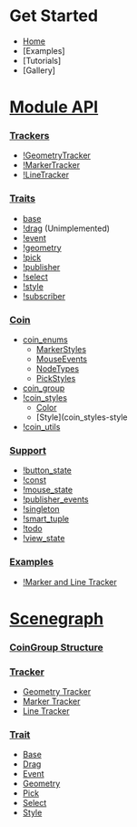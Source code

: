 # Get Started
* [Home][home]
* [Examples]
* [Tutorials]
* [Gallery]

# [Module API](Modules)
### [Trackers](Modules#trackers)
* [!GeometryTracker](#GeometryTracker)
* [!MarkerTracker](#MarkerTracker)
* [!LineTracker](#LineTracker)

### [Traits](Modules#traits)
* [base](Base-Trait)
* [!drag](Drag-Trait) (Unimplemented)
* [!event](Event-Trait)
* [!geometry](Geometry-Trait)
* [!pick](Pick-Trait)
* [!publisher](Publisher-Trait)
* [!select](Select-Trait)
* [!style](Style-Trait)
* [!subscriber](Subscriber-Trait)

### [Coin](coin-modules)
* [coin_enums](coin_enums)
    * [MarkerStyles](coin_enums-MarkerStyles)
    * [MouseEvents](coin_enums-MouseEvents)
    * [NodeTypes](coin_enums-NodeTypes)
    * [PickStyles](coin_enums-PickStyles)
* [coin_group](coin_group)
* [!coin_styles](coin_styles)
    * [Color](coin_styles-color)
    * [Style](coin_styles-style
* [!coin_utils](coin_utils)

### [Support](support-modules)
* [!button_state](button_state)
* [!const](const)
* [!mouse_state](mouse_state)
* [!publisher_events](publisher_events)
* [!singleton](singleton)
* [!smart_tuple](smart_tuple)
* [!todo](todo)
* [!view_state](view_state)

### [Examples](examples-modules)
* [!Marker and Line Tracker](Example-Marker-and-Line-Tracker )

# [Scenegraph](scenegraph)
### [CoinGroup Structure](Scenegraph#coingroup)

### [Tracker](Scenegraph#tracker-structures)
* [Geometry Tracker](Scenegraph#geometry-tracker-structure)
* [Marker Tracker](Scenegraph#marker-tracker-structure)
* [Line Tracker](Scenegraph#line-tracker-structure)

### [Trait](Scenegraph#trait-structures)
* [Base](Scenegraph#base-structure)
* [Drag](Scenegraph#drag-structure)
* [Event](Scenegraph#event-structure)
* [Geometry](Scenegraph#geometry-structure)
* [Pick](Scenegraph#pick-structure)
* [Select](Scenegraph#select-structure)
* [Style](Scenegraph#style-structure)

[home]: https://github.com/joelgraff/pivy_trackers/wiki
